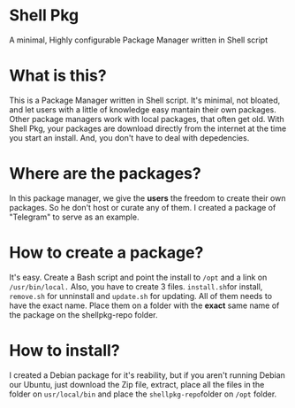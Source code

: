 # Shell Pkg
A minimal, Highly configurable Package Manager written in Shell script

# What is this?
This is a Package Manager written in Shell script. It's minimal, not bloated, and let users with a little of knowledge easy mantain their own packages.
Other package managers work with local packages, that often get old. With Shell Pkg, your packages are download directly from the internet at the time
you start an install. And, you don't have to deal with depedencies.

# Where are the packages?
In this package manager, we give the **users** the freedom to create their own packages. So he don't host or curate any of them. I created a package of "Telegram" to serve as an example.

# How to create a package?
It's easy. Create a Bash script and point the install to ```/opt``` and a link on ```/usr/bin/local.```
Also, you have to create 3 files. ```install.sh```for install, ```remove.sh``` for unninstall and ```update.sh``` for updating. All of them needs
to have the exact name. Place them on a folder with the **exact** same name of the package on the shellpkg-repo folder. 

# How to install?
I created a Debian package for it's reability, but if you aren't running Debian our Ubuntu, just download the Zip file, extract, place all the files in the folder
on ```usr/local/bin``` and place the ```shellpkg-repo```folder on ```/opt``` folder.
